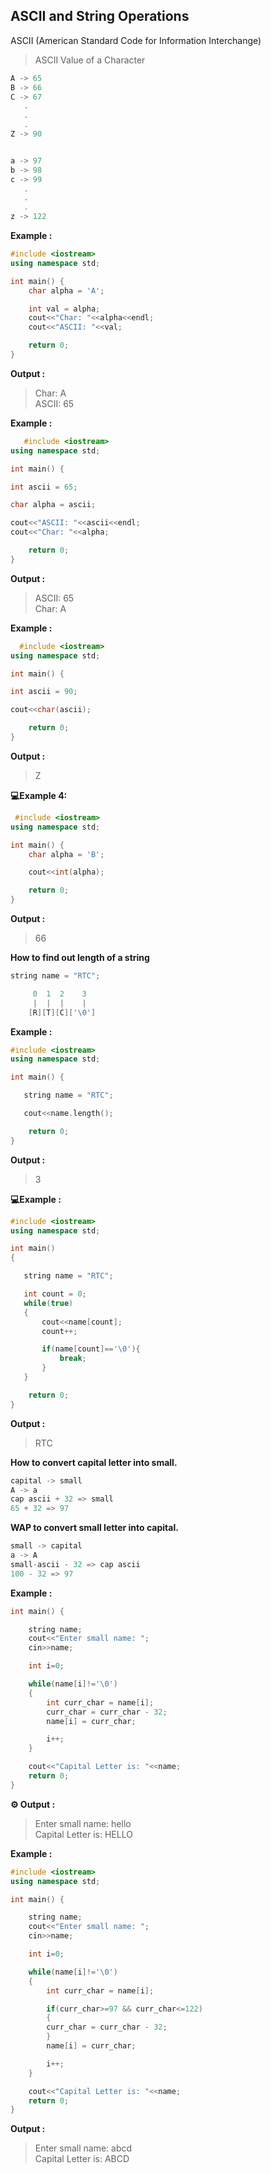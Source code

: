 ## ASCII and String Operations

ASCII (American Standard Code for Information Interchange)

> ASCII Value of a Character

```cpp
A -> 65
B -> 66
C -> 67
   .
   .
   .
Z -> 90


a -> 97
b -> 98
c -> 99
   .
   .
   .
z -> 122
```

**Example :**

```cpp
#include <iostream>
using namespace std;

int main() {
    char alpha = 'A';

    int val = alpha;
    cout<<"Char: "<<alpha<<endl;
    cout<<"ASCII: "<<val;

    return 0;
}
```

**Output :**

> Char: A<br  />
> ASCII: 65

**Example :**

```cpp
   #include <iostream>
using namespace std;

int main() {

int ascii = 65;

char alpha = ascii;

cout<<"ASCII: "<<ascii<<endl;
cout<<"Char: "<<alpha;

    return 0;
}
```

**Output :**

> ASCII: 65<br  />
> Char: A

**Example :**

```cpp
  #include <iostream>
using namespace std;

int main() {

int ascii = 90;

cout<<char(ascii);

    return 0;
}
```

**Output :**

> Z

**💻Example 4:**

```cpp
 #include <iostream>
using namespace std;

int main() {
    char alpha = 'B';

    cout<<int(alpha);

    return 0;
}
```

**Output :**

> 66

**How to find out length of a string**

```cpp
string name = "RTC";

     0  1  2    3
     |  |  |    |
    [R][T][C]['\0']
```

**Example :**

```cpp
#include <iostream>
using namespace std;

int main() {

   string name = "RTC";

   cout<<name.length();

    return 0;
}
```

**Output :**

> 3

**💻Example :**

```cpp
#include <iostream>
using namespace std;

int main()
{

   string name = "RTC";

   int count = 0;
   while(true)
   {
       cout<<name[count];
       count++;

       if(name[count]=='\0'){
           break;
       }
   }

    return 0;
}
```

**Output :**

> RTC

**How to convert capital letter into small.**

```cpp
capital -> small
A -> a
cap ascii + 32 => small
65 + 32 => 97
```

**WAP to convert small letter into capital.**

```cpp
small -> capital
a -> A
small-ascii - 32 => cap ascii
100 - 32 => 97
```

**Example :**

```cpp
int main() {

    string name;
    cout<<"Enter small name: ";
    cin>>name;

    int i=0;

    while(name[i]!='\0')
    {
        int curr_char = name[i];
        curr_char = curr_char - 32;
        name[i] = curr_char;

        i++;
    }

    cout<<"Capital Letter is: "<<name;
    return 0;
}
```

**⚙️ Output :**

> Enter small name: hello<br  />
> Capital Letter is: HELLO

**Example :**

```cpp
#include <iostream>
using namespace std;

int main() {

    string name;
    cout<<"Enter small name: ";
    cin>>name;

    int i=0;

    while(name[i]!='\0')
    {
        int curr_char = name[i];

        if(curr_char>=97 && curr_char<=122)
        {
        curr_char = curr_char - 32;
        }
        name[i] = curr_char;

        i++;
    }

    cout<<"Capital Letter is: "<<name;
    return 0;
}
```

**Output :**

> Enter small name: abcd<br  />
> Capital Letter is: ABCD

